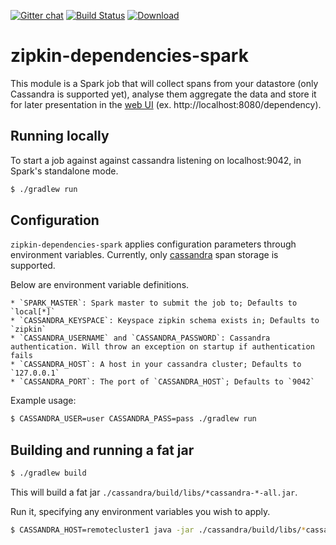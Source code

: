 [![Gitter chat](http://img.shields.io/badge/gitter-join%20chat%20%E2%86%92-brightgreen.svg)](https://gitter.im/openzipkin/zipkin) [![Build Status](https://travis-ci.org/openzipkin/zipkin-dependencies-spark.svg?branch=master)](https://travis-ci.org/openzipkin/zipkin-dependencies-spark) [![Download](https://api.bintray.com/packages/openzipkin/maven/zipkin-dependencies-spark/images/download.svg) ](https://bintray.com/openzipkin/maven/zipkin-dependencies-spark/_latestVersion)

# zipkin-dependencies-spark

This module is a Spark job that will collect spans from your datastore (only Cassandra is supported yet),
analyse them aggregate the data and store it for later presentation in the [web UI](https://github.com/openzipkin/zipkin/tree/master/zipkin-web) (ex. http://localhost:8080/dependency).

## Running locally
To start a job against against cassandra listening on localhost:9042, in Spark's standalone mode.

```bash
$ ./gradlew run
```

## Configuration

`zipkin-dependencies-spark` applies configuration parameters through environment variables.
Currently, only [cassandra](https://github.com/openzipkin/zipkin/blob/master/zipkin-cassandra/README.md) span storage is supported.

Below are environment variable definitions.

    * `SPARK_MASTER`: Spark master to submit the job to; Defaults to `local[*]`
    * `CASSANDRA_KEYSPACE`: Keyspace zipkin schema exists in; Defaults to `zipkin`
    * `CASSANDRA_USERNAME` and `CASSANDRA_PASSWORD`: Cassandra authentication. Will throw an exception on startup if authentication fails
    * `CASSANDRA_HOST`: A host in your cassandra cluster; Defaults to `127.0.0.1`
    * `CASSANDRA_PORT`: The port of `CASSANDRA_HOST`; Defaults to `9042`

Example usage:

```bash
$ CASSANDRA_USER=user CASSANDRA_PASS=pass ./gradlew run
```

## Building and running a fat jar

```bash
$ ./gradlew build
```
This will build a fat jar `./cassandra/build/libs/*cassandra-*-all.jar`.

Run it, specifying any environment variables you wish to apply.

```bash
$ CASSANDRA_HOST=remotecluster1 java -jar ./cassandra/build/libs/*cassandra-*-all.jar
```
